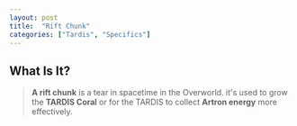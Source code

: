 ```yaml
---
layout: post
title:  "Rift Chunk"
categories: ["Tardis", "Specifics"]
---
```


## What Is It?
> **A rift chunk** is a tear in spacetime in the Overworld. it's used to grow 
> the **TARDIS Coral** or for the TARDIS to collect **Artron energy** more effectively.
